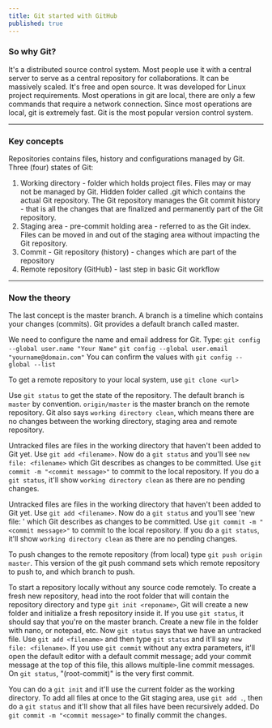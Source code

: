 ```yaml
---
title: Git started with GitHub 
published: true
---
```


### So why Git? 
It's a distributed source control system. Most people use it with a central server to serve as a central repository for collaborations. It can be massively scaled. It's free and open source. It was developed for Linux project requirements. Most operations in git are local, there are only a few commands that require a network connection. Since most operations are local, git is extremely fast. Git is the most popular version control system. 
* * *
### Key concepts
Repositories contains files, history and configurations managed by Git. 
Three (four) states of Git:
1. Working directory - folder which holds project files. Files may or may not be managed by Git. Hidden folder called .git which contains the actual Git repository. The Git repository manages the Git commit history - that is all the changes that are finalized and permanently part of the Git repository.
2. Staging area - pre-commit holding area - referred to as the Git index. Files can be moved in and out of the staging area without impacting the Git repository.
3. Commit - Git repository (history) - changes which are part of the repository
4. Remote repository (GitHub) - last step in basic Git workflow
* * *
### Now the theory
The last concept is the master branch. A branch is a timeline which contains your changes (commits). Git provides a default branch called master.

We need to configure the name and email address for Git. Type:
`git config --global user.name "Your Name"`
`git config --global user.email "yourname@domain.com"`
You can confirm the values with `git config --global --list`

To get a remote repository to your local system, use `git clone <url>`

Use `git status` to get the state of the repository. The default branch is `master` by convention. `origin/master` is the master branch on the remote repository. Git also says `working directory clean`, which means there are no changes between the working directory, staging area and remote repository. 

Untracked files are files in the working directory that haven't been added to Git yet. Use `git add <filename>`. Now do a `git status` and you'll see `new file: <filename>` which Git describes as changes to be committed. Use `git commit -m "<commit message>"` to commit to the local repository. If you do a `git status`, it'll show `working directory clean` as there are no pending changes.
  
Untracked files are files in the working directory that haven't been added to Git yet. Use `git add <filename>`. Now do a `git status` and you'll see 'new file: <filename>' which Git describes as changes to be committed. 
Use `git commit -m "<commit message>"` to commit to the local repository. If you do a `git status`, it'll show `working directory clean` as there are no pending changes.

To push changes to the remote repository (from local) type `git push origin master`. This version of the git push command sets which remote repository to push to, and which branch to push. 

To start a repository locally without any source code remotely. To create a fresh new repository, head into the root folder that will contain the repository directory and type `git init <reponame>`, Git will create a new folder and initialize a fresh repository inside it. If you use `git status`, it should say that you're on the master branch. Create a new file in the folder with nano, or notepad, etc. Now `git status` says that we have an untracked file. Use `git add <filename>` and then type `git status` and it'll say `new file: <filename>`. If you use `git commit` without any extra parameters, it'll open the default editor with a default commit message; add your commit message at the top of this file, this allows multiple-line commit messages. On `git status`, "(root-commit)" is the very first commit. 

You can do a `git init` and it'll use the current folder as the working directory. To add all files at once to the Git staging area, use `git add .`, then do a `git status` and it'll show that all files have been recursively added. Do `git commit -m "<commit message>"` to finally commit the changes.

